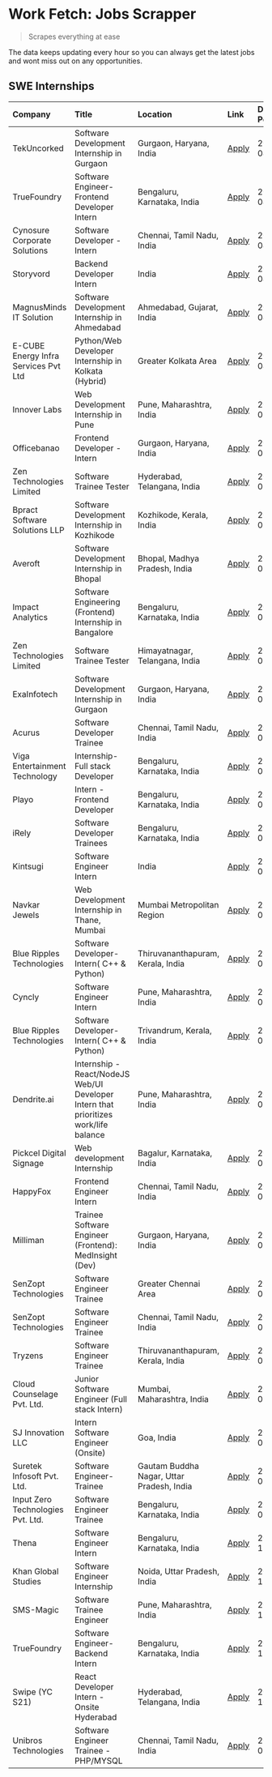 # Work Fetch: Jobs Scrapper
> Scrapes everything at ease

The data keeps updating every hour so you can always get the latest jobs and wont miss out on any opportunities.

## SWE Internships
<!--START_SECTION:workfetch-->
| Company                              | Title                                                                                | Location                                  | Link                                                                                                                                                                                                                                                                                                  | Date Posted   |
|:-------------------------------------|:-------------------------------------------------------------------------------------|:------------------------------------------|:------------------------------------------------------------------------------------------------------------------------------------------------------------------------------------------------------------------------------------------------------------------------------------------------------|:--------------|
| TekUncorked                          | Software Development Internship in Gurgaon                                           | Gurgaon, Haryana, India                   | [Apply](https://in.linkedin.com/jobs/view/software-development-internship-in-gurgaon-at-tekuncorked-3887479133?position=13&pageNum=0&refId=BxAapYTSBNq5Qz%2Ftc2QQzw%3D%3D&trackingId=Dzdxwku6gnznCpZKxP0byA%3D%3D&trk=public_jobs_jserp-result_search-card)                                           | 2024-04-05    |
| TrueFoundry                          | Software Engineer- Frontend Developer Intern                                         | Bengaluru, Karnataka, India               | [Apply](https://in.linkedin.com/jobs/view/software-engineer-frontend-developer-intern-at-truefoundry-3887320206?position=27&pageNum=0&refId=BxAapYTSBNq5Qz%2Ftc2QQzw%3D%3D&trackingId=kklifPbck6lBKOkJfyA7%2FA%3D%3D&trk=public_jobs_jserp-result_search-card)                                        | 2024-04-05    |
| Cynosure Corporate Solutions         | Software Developer -Intern                                                           | Chennai, Tamil Nadu, India                | [Apply](https://in.linkedin.com/jobs/view/software-developer-intern-at-cynosure-corporate-solutions-3884767755?position=33&pageNum=0&refId=BxAapYTSBNq5Qz%2Ftc2QQzw%3D%3D&trackingId=eBKGCy%2FjL8QU7JxtSP6N%2BQ%3D%3D&trk=public_jobs_jserp-result_search-card)                                       | 2024-04-04    |
| Storyvord                            | Backend Developer Intern                                                             | India                                     | [Apply](https://in.linkedin.com/jobs/view/backend-developer-intern-at-storyvord-3518938006?position=52&pageNum=0&refId=BxAapYTSBNq5Qz%2Ftc2QQzw%3D%3D&trackingId=0VW1iS3CkE9tbp0kYJpSQQ%3D%3D&trk=public_jobs_jserp-result_search-card)                                                               | 2024-04-04    |
| MagnusMinds IT Solution              | Software Development Internship in Ahmedabad                                         | Ahmedabad, Gujarat, India                 | [Apply](https://in.linkedin.com/jobs/view/software-development-internship-in-ahmedabad-at-magnusminds-it-solution-3883933909?position=44&pageNum=0&refId=BxAapYTSBNq5Qz%2Ftc2QQzw%3D%3D&trackingId=GdE1pbTGt%2BDnfW8mqXFmTA%3D%3D&trk=public_jobs_jserp-result_search-card)                           | 2024-04-03    |
| E-CUBE Energy Infra Services Pvt Ltd | Python/Web Developer Internship in Kolkata (Hybrid)                                  | Greater Kolkata Area                      | [Apply](https://in.linkedin.com/jobs/view/python-web-developer-internship-in-kolkata-hybrid-at-e-cube-energy-infra-services-pvt-ltd-3882160442?position=24&pageNum=0&refId=BxAapYTSBNq5Qz%2Ftc2QQzw%3D%3D&trackingId=R1zJtOJX0M9owS056NFqhg%3D%3D&trk=public_jobs_jserp-result_search-card)           | 2024-04-02    |
| Innover Labs                         | Web Development Internship in Pune                                                   | Pune, Maharashtra, India                  | [Apply](https://in.linkedin.com/jobs/view/web-development-internship-in-pune-at-innover-labs-3875494237?position=9&pageNum=0&refId=BxAapYTSBNq5Qz%2Ftc2QQzw%3D%3D&trackingId=ccxb2KCR8DLOtWzWM2pHKQ%3D%3D&trk=public_jobs_jserp-result_search-card)                                                   | 2024-03-28    |
| Officebanao                          | Frontend Developer - Intern                                                          | Gurgaon, Haryana, India                   | [Apply](https://in.linkedin.com/jobs/view/frontend-developer-intern-at-officebanao-3871265915?position=14&pageNum=0&refId=BxAapYTSBNq5Qz%2Ftc2QQzw%3D%3D&trackingId=n0jbHY4o6LAnUZXI4wn01g%3D%3D&trk=public_jobs_jserp-result_search-card)                                                            | 2024-03-28    |
| Zen Technologies Limited             | Software Trainee Tester                                                              | Hyderabad, Telangana, India               | [Apply](https://in.linkedin.com/jobs/view/software-trainee-tester-at-zen-technologies-limited-3872036112?position=15&pageNum=0&refId=BxAapYTSBNq5Qz%2Ftc2QQzw%3D%3D&trackingId=IzGSj6UZ0ZGrXNg%2BbkVNaA%3D%3D&trk=public_jobs_jserp-result_search-card)                                               | 2024-03-27    |
| Bpract Software Solutions LLP        | Software Development Internship in Kozhikode                                         | Kozhikode, Kerala, India                  | [Apply](https://in.linkedin.com/jobs/view/software-development-internship-in-kozhikode-at-bpract-software-solutions-llp-3874054300?position=21&pageNum=0&refId=BxAapYTSBNq5Qz%2Ftc2QQzw%3D%3D&trackingId=eLllEmDV%2F584zFyYsqndbg%3D%3D&trk=public_jobs_jserp-result_search-card)                     | 2024-03-27    |
| Averoft                              | Software Development Internship in Bhopal                                            | Bhopal, Madhya Pradesh, India             | [Apply](https://in.linkedin.com/jobs/view/software-development-internship-in-bhopal-at-averoft-3874051550?position=49&pageNum=0&refId=BxAapYTSBNq5Qz%2Ftc2QQzw%3D%3D&trackingId=a4MHzLymeSpOwtlkg9KFFw%3D%3D&trk=public_jobs_jserp-result_search-card)                                                | 2024-03-27    |
| Impact Analytics                     | Software Engineering (Frontend) Internship in Bangalore                              | Bengaluru, Karnataka, India               | [Apply](https://in.linkedin.com/jobs/view/software-engineering-frontend-internship-in-bangalore-at-impact-analytics-3872535077?position=5&pageNum=0&refId=BxAapYTSBNq5Qz%2Ftc2QQzw%3D%3D&trackingId=kX6ISuN4EHN3uAk5T2avjQ%3D%3D&trk=public_jobs_jserp-result_search-card)                            | 2024-03-26    |
| Zen Technologies Limited             | Software Trainee Tester                                                              | Himayatnagar, Telangana, India            | [Apply](https://in.linkedin.com/jobs/view/software-trainee-tester-at-zen-technologies-limited-3872100214?position=11&pageNum=0&refId=BxAapYTSBNq5Qz%2Ftc2QQzw%3D%3D&trackingId=my6v29tpJ8OTzMLGEDPN4w%3D%3D&trk=public_jobs_jserp-result_search-card)                                                 | 2024-03-26    |
| ExaInfotech                          | Software Development Internship in Gurgaon                                           | Gurgaon, Haryana, India                   | [Apply](https://in.linkedin.com/jobs/view/software-development-internship-in-gurgaon-at-exainfotech-3872534185?position=16&pageNum=0&refId=BxAapYTSBNq5Qz%2Ftc2QQzw%3D%3D&trackingId=1qen6ARfMHVyGZuSwr97JA%3D%3D&trk=public_jobs_jserp-result_search-card)                                           | 2024-03-26    |
| Acurus                               | Software Developer Trainee                                                           | Chennai, Tamil Nadu, India                | [Apply](https://in.linkedin.com/jobs/view/software-developer-trainee-at-acurus-3871400616?position=23&pageNum=0&refId=BxAapYTSBNq5Qz%2Ftc2QQzw%3D%3D&trackingId=lvDvtaA5itwlm8jAYynBUg%3D%3D&trk=public_jobs_jserp-result_search-card)                                                                | 2024-03-26    |
| Viga Entertainment Technology        | Internship-Full stack Developer                                                      | Bengaluru, Karnataka, India               | [Apply](https://in.linkedin.com/jobs/view/internship-full-stack-developer-at-viga-entertainment-technology-3870669789?position=31&pageNum=0&refId=BxAapYTSBNq5Qz%2Ftc2QQzw%3D%3D&trackingId=fzBYHVSGff4hdxr2B2v5nA%3D%3D&trk=public_jobs_jserp-result_search-card)                                    | 2024-03-25    |
| Playo                                | Intern - Frontend Developer                                                          | Bengaluru, Karnataka, India               | [Apply](https://in.linkedin.com/jobs/view/intern-frontend-developer-at-playo-3864131172?position=7&pageNum=0&refId=BxAapYTSBNq5Qz%2Ftc2QQzw%3D%3D&trackingId=ID3uWPESo9DpmKIRoKX6sg%3D%3D&trk=public_jobs_jserp-result_search-card)                                                                   | 2024-03-22    |
| iRely                                | Software Developer Trainees                                                          | Bengaluru, Karnataka, India               | [Apply](https://in.linkedin.com/jobs/view/software-developer-trainees-at-irely-3860566039?position=3&pageNum=0&refId=BxAapYTSBNq5Qz%2Ftc2QQzw%3D%3D&trackingId=L6T5FTvBAvMeXDJ8wu50ow%3D%3D&trk=public_jobs_jserp-result_search-card)                                                                 | 2024-03-18    |
| Kintsugi                             | Software Engineer Intern                                                             | India                                     | [Apply](https://in.linkedin.com/jobs/view/software-engineer-intern-at-kintsugi-3857074071?position=37&pageNum=0&refId=BxAapYTSBNq5Qz%2Ftc2QQzw%3D%3D&trackingId=bT20OCyE08WAjsCC8MqiRA%3D%3D&trk=public_jobs_jserp-result_search-card)                                                                | 2024-03-16    |
| Navkar Jewels                        | Web Development Internship in Thane, Mumbai                                          | Mumbai Metropolitan Region                | [Apply](https://in.linkedin.com/jobs/view/web-development-internship-in-thane-mumbai-at-navkar-jewels-3858080315?position=58&pageNum=0&refId=BxAapYTSBNq5Qz%2Ftc2QQzw%3D%3D&trackingId=ps6TNsvEhsBQau4HwQNrww%3D%3D&trk=public_jobs_jserp-result_search-card)                                         | 2024-03-15    |
| Blue Ripples Technologies            | Software Developer- Intern( C++ & Python)                                            | Thiruvananthapuram, Kerala, India         | [Apply](https://in.linkedin.com/jobs/view/software-developer-intern-c%2B%2B-python-at-blue-ripples-technologies-3855594494?position=20&pageNum=0&refId=BxAapYTSBNq5Qz%2Ftc2QQzw%3D%3D&trackingId=cegFsHGCmyokN2NpnZM28Q%3D%3D&trk=public_jobs_jserp-result_search-card)                               | 2024-03-14    |
| Cyncly                               | Software Engineer Intern                                                             | Pune, Maharashtra, India                  | [Apply](https://in.linkedin.com/jobs/view/software-engineer-intern-at-cyncly-3853990178?position=19&pageNum=0&refId=BxAapYTSBNq5Qz%2Ftc2QQzw%3D%3D&trackingId=HleNGpCO7%2BKftB%2BbjW6b%2Fg%3D%3D&trk=public_jobs_jserp-result_search-card)                                                            | 2024-03-13    |
| Blue Ripples Technologies            | Software Developer- Intern( C++  & Python)                                           | Trivandrum, Kerala, India                 | [Apply](https://in.linkedin.com/jobs/view/software-developer-intern-c%2B%2B-python-at-blue-ripples-technologies-3856150730?position=22&pageNum=0&refId=BxAapYTSBNq5Qz%2Ftc2QQzw%3D%3D&trackingId=ka3BNI0jiv%2BxJmAHqWuBzA%3D%3D&trk=public_jobs_jserp-result_search-card)                             | 2024-03-13    |
| Dendrite.ai                          | Internship - React/NodeJS Web/UI Developer Intern that prioritizes work/life balance | Pune, Maharashtra, India                  | [Apply](https://in.linkedin.com/jobs/view/internship-react-nodejs-web-ui-developer-intern-that-prioritizes-work-life-balance-at-dendrite-ai-3853583200?position=39&pageNum=0&refId=BxAapYTSBNq5Qz%2Ftc2QQzw%3D%3D&trackingId=KjPaUkiMQdKAj7SLAbD%2B7Q%3D%3D&trk=public_jobs_jserp-result_search-card) | 2024-03-12    |
| Pickcel Digital Signage              | Web development Internship                                                           | Bagalur, Karnataka, India                 | [Apply](https://in.linkedin.com/jobs/view/web-development-internship-at-pickcel-digital-signage-3849506118?position=57&pageNum=0&refId=BxAapYTSBNq5Qz%2Ftc2QQzw%3D%3D&trackingId=kD%2FB49IHtqc0Ya1CMJVaPw%3D%3D&trk=public_jobs_jserp-result_search-card)                                             | 2024-03-08    |
| HappyFox                             | Frontend Engineer Intern                                                             | Chennai, Tamil Nadu, India                | [Apply](https://in.linkedin.com/jobs/view/frontend-engineer-intern-at-happyfox-3848357951?position=51&pageNum=0&refId=BxAapYTSBNq5Qz%2Ftc2QQzw%3D%3D&trackingId=8OEiDQSOPQmwFoFlo5P2Jw%3D%3D&trk=public_jobs_jserp-result_search-card)                                                                | 2024-03-07    |
| Milliman                             | Trainee Software Engineer (Frontend): MedInsight (Dev)                               | Gurgaon, Haryana, India                   | [Apply](https://in.linkedin.com/jobs/view/trainee-software-engineer-frontend-medinsight-dev-at-milliman-3792874280?position=12&pageNum=0&refId=BxAapYTSBNq5Qz%2Ftc2QQzw%3D%3D&trackingId=hkeoAqX6onpKbNYgKOCm0A%3D%3D&trk=public_jobs_jserp-result_search-card)                                       | 2024-03-01    |
| SenZopt Technologies                 | Software Engineer Trainee                                                            | Greater Chennai Area                      | [Apply](https://in.linkedin.com/jobs/view/software-engineer-trainee-at-senzopt-technologies-3827688781?position=40&pageNum=0&refId=BxAapYTSBNq5Qz%2Ftc2QQzw%3D%3D&trackingId=m0NfSSxqkdy5%2B46iG0qGgw%3D%3D&trk=public_jobs_jserp-result_search-card)                                                 | 2024-02-12    |
| SenZopt Technologies                 | Software Engineer Trainee                                                            | Chennai, Tamil Nadu, India                | [Apply](https://in.linkedin.com/jobs/view/software-engineer-trainee-at-senzopt-technologies-3827686880?position=54&pageNum=0&refId=BxAapYTSBNq5Qz%2Ftc2QQzw%3D%3D&trackingId=C1%2F%2Fgnn4I%2Fx22GVk8%2F63sw%3D%3D&trk=public_jobs_jserp-result_search-card)                                           | 2024-02-12    |
| Tryzens                              | Software Engineer Trainee                                                            | Thiruvananthapuram, Kerala, India         | [Apply](https://in.linkedin.com/jobs/view/software-engineer-trainee-at-tryzens-3809363491?position=42&pageNum=0&refId=BxAapYTSBNq5Qz%2Ftc2QQzw%3D%3D&trackingId=T0qZoML3xMx5jbztuG78qw%3D%3D&trk=public_jobs_jserp-result_search-card)                                                                | 2024-01-18    |
| Cloud Counselage Pvt. Ltd.           | Junior Software Engineer (Full stack Intern)                                         | Mumbai, Maharashtra, India                | [Apply](https://in.linkedin.com/jobs/view/junior-software-engineer-full-stack-intern-at-cloud-counselage-pvt-ltd-3803132814?position=34&pageNum=0&refId=BxAapYTSBNq5Qz%2Ftc2QQzw%3D%3D&trackingId=TrnHhCIReRFQ1dFGNKh97Q%3D%3D&trk=public_jobs_jserp-result_search-card)                              | 2024-01-11    |
| SJ Innovation LLC                    | Intern Software Engineer (Onsite)                                                    | Goa, India                                | [Apply](https://in.linkedin.com/jobs/view/intern-software-engineer-onsite-at-sj-innovation-llc-3799959011?position=48&pageNum=0&refId=BxAapYTSBNq5Qz%2Ftc2QQzw%3D%3D&trackingId=k%2Bhu2W4t0IhlGsTPId5vmQ%3D%3D&trk=public_jobs_jserp-result_search-card)                                              | 2024-01-11    |
| Suretek Infosoft Pvt. Ltd.           | Software Engineer-Trainee                                                            | Gautam Buddha Nagar, Uttar Pradesh, India | [Apply](https://in.linkedin.com/jobs/view/software-engineer-trainee-at-suretek-infosoft-pvt-ltd-3800934643?position=28&pageNum=0&refId=BxAapYTSBNq5Qz%2Ftc2QQzw%3D%3D&trackingId=gpVgjobe0zbpFdyEm7IOXQ%3D%3D&trk=public_jobs_jserp-result_search-card)                                               | 2024-01-09    |
| Input Zero Technologies Pvt. Ltd.    | Software Engineer Trainee                                                            | Bengaluru, Karnataka, India               | [Apply](https://in.linkedin.com/jobs/view/software-engineer-trainee-at-input-zero-technologies-pvt-ltd-3800927643?position=36&pageNum=0&refId=BxAapYTSBNq5Qz%2Ftc2QQzw%3D%3D&trackingId=j1WvuiduuIoviNwX4PyFtg%3D%3D&trk=public_jobs_jserp-result_search-card)                                        | 2024-01-09    |
| Thena                                | Software Engineer Intern                                                             | Bengaluru, Karnataka, India               | [Apply](https://in.linkedin.com/jobs/view/software-engineer-intern-at-thena-3778731751?position=25&pageNum=0&refId=BxAapYTSBNq5Qz%2Ftc2QQzw%3D%3D&trackingId=%2BFLgIbhCWv%2BqRIOLpK9nVw%3D%3D&trk=public_jobs_jserp-result_search-card)                                                               | 2023-12-05    |
| Khan Global Studies                  | Software Engineer Internship                                                         | Noida, Uttar Pradesh, India               | [Apply](https://in.linkedin.com/jobs/view/software-engineer-internship-at-khan-global-studies-3766942197?position=56&pageNum=0&refId=BxAapYTSBNq5Qz%2Ftc2QQzw%3D%3D&trackingId=29ghLI43Pk1V1MpTsKnnZQ%3D%3D&trk=public_jobs_jserp-result_search-card)                                                 | 2023-11-27    |
| SMS-Magic                            | Software Trainee Engineer                                                            | Pune, Maharashtra, India                  | [Apply](https://in.linkedin.com/jobs/view/software-trainee-engineer-at-sms-magic-3761409781?position=35&pageNum=0&refId=BxAapYTSBNq5Qz%2Ftc2QQzw%3D%3D&trackingId=pqbX%2FqONqsNPeqvtUpCSZA%3D%3D&trk=public_jobs_jserp-result_search-card)                                                            | 2023-11-16    |
| TrueFoundry                          | Software Engineer-Backend Intern                                                     | Bengaluru, Karnataka, India               | [Apply](https://in.linkedin.com/jobs/view/software-engineer-backend-intern-at-truefoundry-3779508170?position=38&pageNum=0&refId=BxAapYTSBNq5Qz%2Ftc2QQzw%3D%3D&trackingId=Rm85CDZi06gKNJXIwvHOVQ%3D%3D&trk=public_jobs_jserp-result_search-card)                                                     | 2023-11-10    |
| Swipe (YC S21)                       | React Developer Intern - Onsite Hyderabad                                            | Hyderabad, Telangana, India               | [Apply](https://in.linkedin.com/jobs/view/react-developer-intern-onsite-hyderabad-at-swipe-yc-s21-3737600089?position=43&pageNum=0&refId=BxAapYTSBNq5Qz%2Ftc2QQzw%3D%3D&trackingId=%2FGhgxf3yKunURTHf16llWg%3D%3D&trk=public_jobs_jserp-result_search-card)                                           | 2023-10-13    |
| Unibros Technologies                 | Software Engineer Trainee - PHP/MYSQL                                                | Chennai, Tamil Nadu, India                | [Apply](https://in.linkedin.com/jobs/view/software-engineer-trainee-php-mysql-at-unibros-technologies-3656599241?position=41&pageNum=0&refId=BxAapYTSBNq5Qz%2Ftc2QQzw%3D%3D&trackingId=%2BJ%2BqNi4F3N8T%2BZxSm%2FAf%2Bw%3D%3D&trk=public_jobs_jserp-result_search-card)                               | 2023-06-12    |
<!--END_SECTION:workfetch-->
